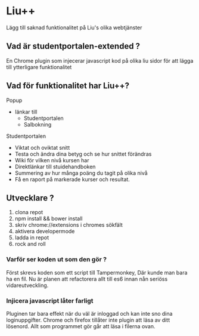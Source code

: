 # Liu++
Lägg till saknad funktionalitet på Liu's olika webtjänster

## Vad är studentportalen-extended ?
En Chrome plugin som injecerar javascript kod 
på olika liu sidor för att lägga till
ytterligare funktionalitet

## Vad för funktionalitet har Liu++?
Popup
* länkar till
  * Studentportalen
  * Salbokning

Studentportalen
* Viktat och oviktat snitt
* Testa och ändra dina betyg och se hur snittet förändras
* Wiki för vilken nivå kursen har
* Direktlänkar till stuidehandboken
* Summering av hur många poäng du tagit på olika nivå
* Få en raport på markerade kurser och resultat.


## Utvecklare ?
1. clona repot
2. npm install && bower install
2. skriv chrome://extensions i chromes sökfält
3. aktivera developermode
4. ladda in repot
5. rock and roll

### Varför ser koden ut som den gör ? 
Först skrevs koden som ett script till Tampermonkey, 
Där kunde man bara ha en fil.
Nu är planen att refactorera allt till es6 innan nån 
seriöss vidareutveckling.


### Injicera javascript låter farligt
Pluginen tar bara effekt när du väl är inloggad 
och kan inte sno dina loginuppgifter. 
Chrome och firefox tillåter inte plugin att läsa 
av ditt lösenord.
Allt som programmet gör går att läsa i filerna ovan.

